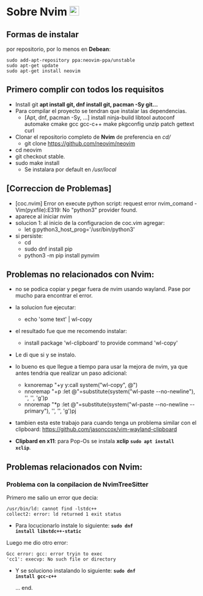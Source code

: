 # Sobre Nvim <img style="height: 25px" src="../assets/Nvim.png">
## Formas de instalar
por repositorio, por lo menos en **Debean**:
```shell
sudo add-apt-repository ppa:neovim-ppa/unstable
sudo apt-get update
sudo apt-get install neovim
```

## Primero complir con todos los requisitos
* Install git **apt install git, dnf install git, pacman -Sy git...**
* Para compilar el proyecto se tendran que instalar las dependencias.
   - [Apt, dnf, pacman -Sy, ...] install ninja-build libtool autoconf automake cmake gcc gcc-c++ make pkgconfig unzip patch gettext curl
* Clonar el repositorio completo de **Nvim** de preferencia en *cd/*
   - git clone <https://github.com/neovim/neovim>
* cd neovim
* git checkout stable.
* sudo make install
   - Se instalara por default en */usr/local*

## [Correccion de Problemas]
* [coc.nvim] Error on execute python script: request error nvim_comand -
Vim(pyxfile):E319: No "python3" provider found.
* aparece al iniciar nvim
* solucion 1: al inicio de la configuracion de coc.vim agregar:
   - let g:python3_host_prog='/usr/bin/python3'
* si persiste:
   - cd
   - sudo dnf install pip
   - python3 -m pip install pynvim


## Problemas no relacionados con Nvim:
* no se podica copiar y pegar fuera de nvim usando wayland. Pase por mucho para encontrar el error.
* la solucion fue ejecutar:
   - echo 'some text' | wl-copy
* el resultado fue que me recomendo instalar:
   - install package 'wl-clipboard' to provide command 'wl-copy'
* Le di que si y se instalo.
* lo bueno es que llegue a tiempo para usar la mejora de nvim, ya que antes tendria que realizar un paso adicional:
   - kxnoremap "+y y:call system("wl-copy", @")<cr>
   - nnoremap "+p :let @"=substitute(system("wl-paste --no-newline"), '<C-v><C-m>', '', 'g')<cr>p
   - nnoremap "*p :let @"=substitute(system("wl-paste --no-newline --primary"), '<C-v><C-m>', '', 'g')<cr>pj
* tambien esta este trabajo para cuando tenga un problema similar con el
   clipboard: <https://github.com/jasonccox/vim-wayland-clipboard>

* **Clipbard en x11**: para Pop-Os se instala **xclip** <code>**sudo apt install xclip**</code>.

## Problemas relacionados con Nvim:
### Problema con la conpilacion de NvimTreeSitter
Primero me salio un error que decia:
```shell
/usr/bin/ld: cannot find -lstdc++
collect2: error: ld returned 1 exit status
```
- Para locucionarlo instale lo siguiente: <code>**sudo dnf install libstdc++-static**</code>

Luego me dio otro error:
```shell
Gcc error: gcc: error tryin to exec
'cc1': execvp: No such file or directory
```
- Y se soluciono instalando lo siguiente: <code>**sudo dnf install gcc-c++**</code>

  ... end.
